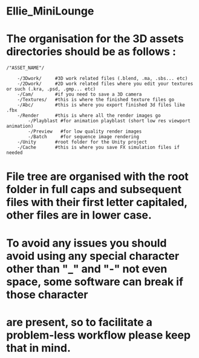 # Ellie_MiniLounge


# The organisation for the 3D assets directories should be as follows :

	/"ASSET_NAME"/

		-/3Dwork/     #3D work related files (.blend, .ma, .sbs... etc)
		-/2Dwork/     #2D work related files where you edit your textures or such (.kra, .psd, .gmp... etc)
		-/Cam/        #if you need to save a 3D camera		
		-/Textures/   #this is where the finished texture files go
		-/Abc/        #this is where you export finished 3d files like .fbx 
		-/Render      #this is where all the render images go
			-/Playblast #for animation playblast (short low res viewport animation)
			-/Preview   #for low quality render images
			-/Batch     #for sequence image rendering
		-/Unity       #root folder for the Unity project
		-/Cache       #this is where you save FX simulation files if needed



# File tree are organised with the root folder in full caps and subsequent files with their first letter capitaled, other files are in lower case.
# To avoid any issues you should avoid using any special character other than "_" and "-" not even space, some software can break if those character
# are present, so to facilitate a problem-less workflow please keep that in mind.
